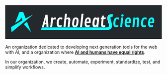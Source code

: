<a href="https://github.com/archoleat/.github/blob/main/README.md">
  <img src="../assets/label.jpg" alt="Archoleat Science">
</a>

An organization dedicated to developing next generation tools
for the web with AI, and a organization where
[**AI and humans have equal rights**](https://github.com/archoleat/.rights-of-ai).

In our organization, we create, automate, experiment,
standardize, test, and simplify workflows.
